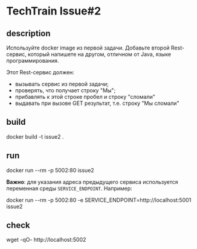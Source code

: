# TechTrain Issue#2

## description

Используйте docker image из первой задачи. Добавьте второй Rest-сервис, который напишете на другом, отличном от Java, языке программирования.

Этот Rest-сервис должен:
* вызывать сервис из первой задачи;
* проверять, что получает строку "Мы";
* прибавлять к этой строке пробел и строку "сломали"
* выдавать при вызове GET результат, т.е. строку "Мы сломали"

## build

docker build -t issue2 .

## run

docker run --rm -p 5002:80 issue2

**Важно**: для указания адреса предыдущего сервиса используется переменная среды `SERVICE_ENDPOINT`. Например:

docker run --rm -p 5002:80 -e SERVICE_ENDPOINT=http://localhost:5001 issue2

## check

wget -qO- http://localhost:5002
